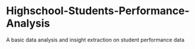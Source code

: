 # Highschool-Students-Performance-Analysis
A basic data analysis and insight extraction on student performance data
